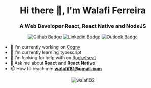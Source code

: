 <h1 align="center">Hi there 👋, I'm Walafi Ferreira</h1>
<h3 align="center">A Web Developer React, React Native and NodeJS</h3>

<div align="center">

  [![Github Badge](https://img.shields.io/badge/GitHub--000?style=social&logo=Github&logoColor=black&link=https://github.com/walafi02)](https://github.com/walafi02)
  [![Linkedin Badge](https://img.shields.io/badge/LinkedIn--000?style=social&logo=Linkedin&logoColor=0077B5&link=https://www.linkedin.com/in/walafi-ferreira/)](https://www.linkedin.com/in/walafi-ferreira/)
  [![Outlook Badge](https://img.shields.io/badge/email--000?style=social&logo=microsoft-outlook&logoColor=0078d4&link=mailto:walafif81@gmail.com)](mailto:walafif81@gmail.com)
</div>

- 🔭 I’m currently working on [Cogny](https://www.cogny.co)
- 🌱 I’m currently learning typescript
- 🤔 I’m looking for help with on [Rocketseat](https://github.com/Rocketseat)
- 💬 Ask me about **React** and **React Native**
- 📫 How to reach me: **walafif81@gmail.com**

<p align="center">
  <img src="https://github-readme-stats.vercel.app/api?username=walafi02&show_icons=true" alt="walafi02" />
</p>

